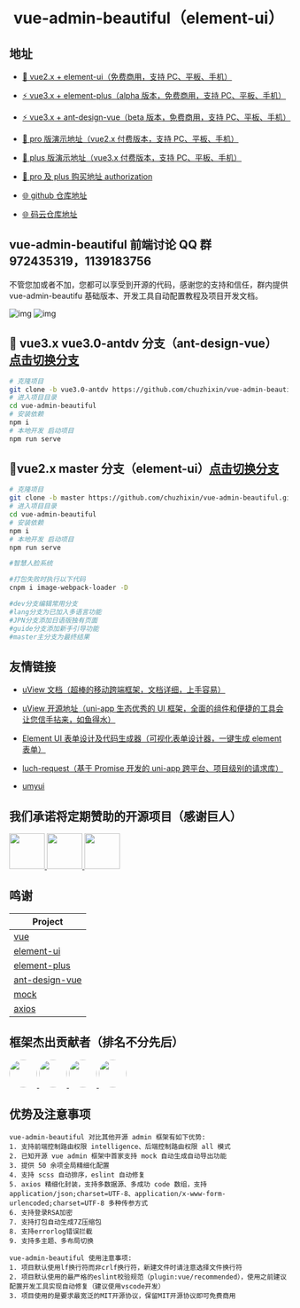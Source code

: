 <div align="center">
<h1> vue-admin-beautiful（element-ui） </h1>
</div>

## 地址

- [🎉 vue2.x + element-ui（免费商用，支持 PC、平板、手机）](http://beautiful.panm.cn/vue-admin-beautiful-element/?hmsr=github&hmpl=&hmcu=&hmkw=&hmci=)

- [⚡️ vue3.x + element-plus（alpha 版本，免费商用，支持 PC、平板、手机）](http://beautiful.panm.cn/vue-admin-beautiful-element-plus/?hmsr=github&hmpl=&hmcu=&hmkw=&hmci=)

- [⚡️ vue3.x + ant-design-vue（beta 版本，免费商用，支持 PC、平板、手机）](http://beautiful.panm.cn/vue-admin-beautiful-antdv/?hmsr=github&hmpl=&hmcu=&hmkw=&hmci=)

- [🚀 pro 版演示地址（vue2.x 付费版本，支持 PC、平板、手机）](http://beautiful.panm.cn/admin-pro/?hmsr=github&hmpl=&hmcu=&hmkw=&hmci=)

- [🚀 plus 版演示地址（vue3.x 付费版本，支持 PC、平板、手机）](http://beautiful.panm.cn/admin-plus/?hmsr=github&hmpl=&hmcu=&hmkw=&hmci=)

- [📌 pro 及 plus 购买地址 authorization](http://beautiful.panm.cn/authorization/)

- [🌐 github 仓库地址](https://github.com/chuzhixin/vue-admin-beautiful/?hmsr=github&hmpl=&hmcu=&hmkw=&hmci=)

- [🌐 码云仓库地址](https://gitee.com/chu1204505056/vue-admin-beautiful/?hmsr=github&hmpl=&hmcu=&hmkw=&hmci=)

## vue-admin-beautiful 前端讨论 QQ 群 972435319，1139183756

不管您加或者不加，您都可以享受到开源的代码，感谢您的支持和信任，群内提供 vue-admin-beautifu 基础版本、开发工具自动配置教程及项目开发文档。

<a>![img](https://gitee.com/chu1204505056/image/raw/master/ewm.png)</a>
<a>![img](https://gitee.com/chu1204505056/image/raw/master/ewm_2.png)</a>

## 🌱 vue3.x vue3.0-antdv 分支（ant-design-vue）[点击切换分支](https://github.com/chuzhixin/vue-admin-beautiful/tree/vue3.0-antdv)

```bash
# 克隆项目
git clone -b vue3.0-antdv https://github.com/chuzhixin/vue-admin-beautiful.git
# 进入项目目录
cd vue-admin-beautiful
# 安装依赖
npm i
# 本地开发 启动项目
npm run serve
```

## 🌱vue2.x master 分支（element-ui）[点击切换分支](https://github.com/chuzhixin/vue-admin-beautiful/tree/master)

```bash
# 克隆项目
git clone -b master https://github.com/chuzhixin/vue-admin-beautiful.git
# 进入项目目录
cd vue-admin-beautiful
# 安装依赖
npm i
# 本地开发 启动项目
npm run serve

#智慧人脸系统

#打包失败时执行以下代码
cnpm i image-webpack-loader -D

#dev分支编辑常用分支
#lang分支为已加入多语言功能
#JPN分支添加日语版独有页面
#guide分支添加新手引导功能
#master主分支为最终结果
```

## 友情链接

- [uView 文档（超棒的移动跨端框架，文档详细，上手容易）](https://uviewui.com/)

- [uView 开源地址（uni-app 生态优秀的 UI 框架，全面的组件和便捷的工具会让您信手拈来，如鱼得水）](https://github.com/YanxinNet/uView/)

- [Element UI 表单设计及代码生成器（可视化表单设计器，一键生成 element 表单）](https://github.com/JakHuang/form-generator/)

- [luch-request（基于 Promise 开发的 uni-app 跨平台、项目级别的请求库）](https://www.quanzhan.co/luch-request/)

- [umyui](http://www.umyui.com/)

## 我们承诺将定期赞助的开源项目（感谢巨人）

<a title="vue" href="https://cn.vuejs.org/" target="_blank">
<img width="64px" src="https://gitee.com/chu1204505056/image/raw/master/vue.png"/>
</a>

<a title="ant-design-vue" href="https://github.com/vueComponent/ant-design-vue#backers" target="_blank">
<img width="64px" src="https://gitee.com/chu1204505056/image/raw/master/antdv.svg"/>
</a>

<a title="element-plus" href="https://opencollective.com/element-plus" target="_blank">
<img width="64px" src="https://gitee.com/chu1204505056/image/raw/master/element-plus.png"/>
</a>

## 鸣谢

| Project                                                          |
| ---------------------------------------------------------------- |
| [vue](https://github.com/vuejs/vue)                              |
| [element-ui](https://github.com/ElemeFE/element)                 |
| [element-plus](https://github.com/element-plus/element-plus)     |
| [ant-design-vue](https://github.com/vueComponent/ant-design-vue) |
| [mock](https://github.com/nuysoft/Mock)                          |
| [axios](https://github.com/axios/axios)                          |

## 框架杰出贡献者（排名不分先后）

<a href="https://github.com/buuing" target="_blank">
<img width="50px" style="border-radius:999px" src="https://avatars.githubusercontent.com/u/36689704?s=50"/>
</a>
<a href="https://github.com/hipi" target="_blank">
<img width="50px" style="border-radius:999px" src="https://avatars.githubusercontent.com/u/22478003?s=50"/>
</a>
<a href="https://github.com/fwfmiao" target="_blank">
<img width="50px" style="border-radius:999px" src="https://avatars.githubusercontent.com/u/29328241?s=50"/>
</a>
<a href="https://github.com/hdtopku" target="_blank">
<img width="50px" style="border-radius:999px" src="https://avatars.githubusercontent.com/u/14859466?s=50"/>
</a>

## 优势及注意事项

```
vue-admin-beautiful 对比其他开源 admin 框架有如下优势:
1. 支持前端控制路由权限 intelligence、后端控制路由权限 all 模式
2. 已知开源 vue admin 框架中首家支持 mock 自动生成自动导出功能
3. 提供 50 余项全局精细化配置
4. 支持 scss 自动排序，eslint 自动修复
5. axios 精细化封装，支持多数据源、多成功 code 数组，支持 application/json;charset=UTF-8、application/x-www-form-urlencoded;charset=UTF-8 多种传参方式
6. 支持登录RSA加密
7. 支持打包自动生成7Z压缩包
8. 支持errorlog错误拦截
9. 支持多主题、多布局切换

vue-admin-beautiful 使用注意事项:
1. 项目默认使用lf换行符而非crlf换行符，新建文件时请注意选择文件换行符
2. 项目默认使用的最严格的eslint校验规范（plugin:vue/recommended），使用之前建议配置开发工具实现自动修复（建议使用vscode开发）
3. 项目使用的是要求最宽泛的MIT开源协议，保留MIT开源协议即可免费商用

```
